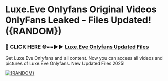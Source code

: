 # Luxe.Eve Onlyfans Original Videos 0nlyFans Leaked - Files Updated! ({RANDOM})

<h3>🔴 CLICK HERE 🌐==►► <a href="https://betterlinks.top/A2PfLJ" rel="nofollow">Luxe.Eve Onlyfans Updated Files</a></h3>

Get Luxe.Eve Onlyfans and all content. Now you can access all videos and pictures of Luxe.Eve Onlyfans. New Updated Files 2025!

[![{RANDOM}](https://i.imgur.com/ppqm5kG.gif)](https://betterlinks.top/A2PfLJ)